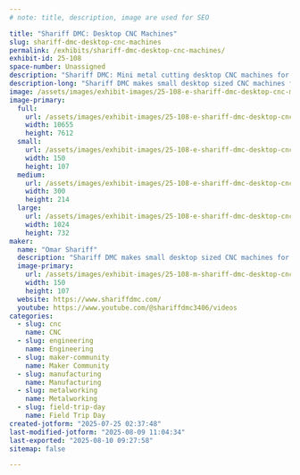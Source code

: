 ```yaml
---
# note: title, description, image are used for SEO

title: "Shariff DMC: Desktop CNC Machines"
slug: shariff-dmc-desktop-cnc-machines
permalink: /exhibits/shariff-dmc-desktop-cnc-machines/
exhibit-id: 25-108
space-number: Unassigned
description: "Shariff DMC: Mini metal cutting desktop CNC machines for Makers!"
description-long: "Shariff DMC makes small desktop sized CNC machines for cutting aluminum, steel, stainless, titanium - just about any material! All in a compact form factor with features like flood cooling and probing, and the precision you'd expect in machine shop parts. Our goal is to bring the cost to entry as low as possible into CNC machining while still retaining all of the capabilities of a traditional machine shop."
image: /assets/images/exhibit-images/25-108-e-shariff-dmc-desktop-cnc-machines-dmc2-mini-2268-300x214.jpg
image-primary: 
  full:
    url: /assets/images/exhibit-images/25-108-e-shariff-dmc-desktop-cnc-machines-dmc2-mini-2268-full.jpg
    width: 10655
    height: 7612
  small:
    url: /assets/images/exhibit-images/25-108-e-shariff-dmc-desktop-cnc-machines-dmc2-mini-2268-150x107.jpg
    width: 150
    height: 107
  medium:
    url: /assets/images/exhibit-images/25-108-e-shariff-dmc-desktop-cnc-machines-dmc2-mini-2268-300x214.jpg
    width: 300
    height: 214
  large:
    url: /assets/images/exhibit-images/25-108-e-shariff-dmc-desktop-cnc-machines-dmc2-mini-2268-1024x732.jpg
    width: 1024
    height: 732
maker: 
  name: "Omar Shariff"
  description: "Shariff DMC makes small desktop sized CNC machines for cutting aluminum, steel, stainless, titanium - just about any material! All in a compact form factor with features like flood cooling and probing, and the precision you'd expect in machine shop parts. Our goal is to bring the cost to entry as low as possible into CNC machining while still retaining all of the capabilities of a traditional machine shop."
  image-primary:
    url: /assets/images/exhibit-images/25-108-m-shariff-dmc-desktop-cnc-machines-dmc2-mini-150x107.jpg
    width: 150
    height: 107
  website: https://www.shariffdmc.com/
  youtube: https://www.youtube.com/@shariffdmc3406/videos
categories: 
  - slug: cnc
    name: CNC
  - slug: engineering
    name: Engineering
  - slug: maker-community
    name: Maker Community
  - slug: manufacturing
    name: Manufacturing
  - slug: metalworking
    name: Metalworking
  - slug: field-trip-day
    name: Field Trip Day
created-jotform: "2025-07-25 02:37:48"
last-modified-jotform: "2025-08-09 11:04:34"
last-exported: "2025-08-10 09:27:58"
sitemap: false

---
```


